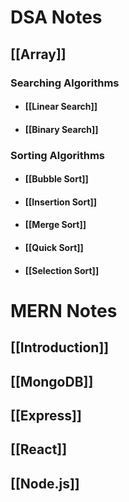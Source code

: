 # DSA Notes

## [[Array]] 
### Searching Algorithms

- #### [[Linear Search]]
- #### [[Binary Search]]

### Sorting Algorithms

- #### [[Bubble Sort]]
- #### [[Insertion Sort]]
- #### [[Merge Sort]]
- #### [[Quick Sort]]
- #### [[Selection Sort]]



# MERN Notes

## [[Introduction]]

## [[MongoDB]]

## [[Express]]
## [[React]]

## [[Node.js]]

